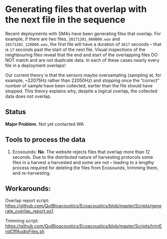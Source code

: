 # Generating files that overlap with the next file in the sequence


Recent deployments with SM4s have been generating files that overlap. For
example, if there are two files, `20171201_060000.wav` and `20171201_120000.wav`,
the first file will have a duration of `3617` seconds – that is `17` seconds 
past the start of the next file. Visual inspections of the neighbouring files
reveal that the end and start of the overlapping files DO NOT match and are not
duplicate data. In each of these cases nearly every file in a deployment
overlaps!

Our current theory is that the sensors maybe oversampling (sampling at, for
example, \~22075Hz rather than 22050Hz) and stopping once the “correct” number
of sample have been collected, earlier than the file should have stopped. This
theory explains why, despite a logical overlap, the collected data does not
overlap.

## Status

**Major Problem**. Not yet contacted WA

## Tools to process the data

1. Ecosounds: **No**. The website rejects files that overlap more than 12 seconds. Due to the
distributed nature of harvesting protocols some files in a harvest a
harvested and some are not – leading to a lengthy process required for deleting
the files from Ecosounds, trimming them, and re-harvesting.

## Workarounds:

Overlap report script:
<https://github.com/QutBioacoustics/Ecoacoustics/blob/master/Scripts/generate_overlap_report.ps1>

Trimming script:
<https://github.com/QutBioacoustics/Ecoacoustics/blob/master/Scripts/trimEndOffAudioFiles.sh>